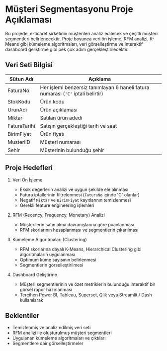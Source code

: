 # Müşteri Segmentasyonu Proje Açıklaması
 
Bu projede, e-ticaret şirketinin müşterileri analiz edilecek ve çeşitli müşteri segmentleri belirlenecektir. Proje boyunca veri ön işleme, RFM analizi, K-Means gibi kümeleme algoritmaları, veri görselleştirme ve interaktif dashboard geliştirme gibi pek çok adım gerçekleştirilecektir.
 
## Veri Seti Bilgisi
 
| Sütun Adı     | Açıklama                                                                 |
|---------------|--------------------------------------------------------------------------|
| FaturaNo      | Her işlemi benzersiz tanımlayan 6 haneli fatura numarası (`'C'` iptali belirtir) |
| StokKodu      | Ürün kodu                                                                |
| UrunAdi       | Ürün açıklaması                                                          |
| Miktar        | Satılan ürün adedi                                                       |
| FaturaTarihi  | Satışın gerçekleştiği tarih ve saat                                      |
| BirimFiyat    | Ürün fiyatı                                    						   |
| MusteriID     | Müşteri numarası                                                         |
| Sehir         | Müşterinin bulunduğu şehir                                               |
 
 
## Proje Hedefleri
 
1. Veri Ön İşleme
   - Eksik değerlerin analizi ve uygun şekilde ele alınması  
   - Fatura iptallerinin filtrelenmesi (`FaturaNo` içinde 'C' olanlar)  
   - Negatif `Miktar` ve `BirimFiyat` kayıtlarının temizlenmesi  
   - Gerekli feature engineering işlemleri  
 
2. RFM (Recency, Frequency, Monetary) Analizi
   - Müşterilerin satın alma davranışlarına göre puanlanması  
   - RFM skorlarının hesaplanması ve segmentlerin çıkarılması  
 
3. Kümeleme Algoritmaları (Clustering)
   - RFM skorlarına dayalı K-Means, Hierarchical Clustering gibi algoritmaların uygulanması  
   - Optimum küme sayısının belirlenmesi
   - Segmentlerin görselleştirilmesi  
 
4. Dashboard Geliştirme
   - Müşteri segmentlerinin ve özet metriklerin bulunduğu interaktif bir görsel rapor hazırlanması  
   - Tercihen Power BI, Tableau, Superset, Qlik veya Streamlit / Dash kullanılarak  
 
## Beklentiler
 
- Temizlenmiş ve analiz edilmiş veri seti  
- RFM analizi ile oluşturulmuş müşteri segmentleri  
- Uygulanan kümeleme algoritmaları ve çıktıları  
- Segmentlere dair görselleştirmeler  